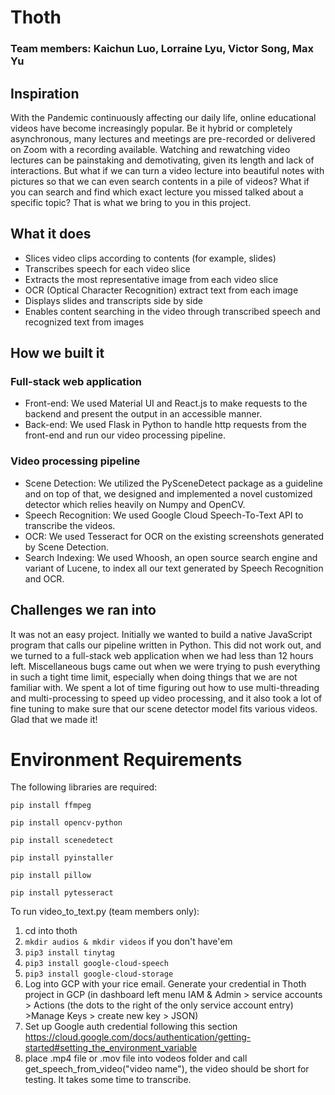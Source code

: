 # Thoth
### Team members: Kaichun Luo, Lorraine Lyu, Victor Song, Max Yu

## Inspiration
With the Pandemic continuously affecting our daily life, online educational videos have become increasingly popular. Be it hybrid or completely asynchronous, many lectures and meetings are pre-recorded or delivered on Zoom with a recording available. Watching and rewatching video lectures can be painstaking and demotivating, given its length and lack of interactions. But what if we can turn a video lecture into beautiful notes with pictures so that we can even search contents in a pile of videos? What if you can search and find which exact lecture you missed talked about a specific topic? That is what we bring to you in this project.

## What it does
- Slices video clips according to contents (for example, slides)
- Transcribes speech for each video slice
- Extracts the most representative image from each video slice
- OCR (Optical Character Recognition) extract text from each image
- Displays slides and transcripts side by side
- Enables content searching in the video through transcribed speech and recognized text from images

## How we built it
### Full-stack web application
- Front-end: We used Material UI and React.js to make requests to the backend and present the output in an accessible manner.
- Back-end: We used Flask in Python to handle http requests from the front-end and run our video processing pipeline.

### Video processing pipeline
- Scene Detection: We utilized the PySceneDetect package as a guideline and on top of that, we designed and implemented a novel customized detector which relies heavily on Numpy and OpenCV.
- Speech Recognition: We used Google Cloud Speech-To-Text API to transcribe the videos.
- OCR: We used Tesseract for OCR on the existing screenshots generated by Scene Detection.
- Search Indexing: We used Whoosh, an open source search engine and variant of Lucene, to index all our text generated by Speech Recognition and OCR.

## Challenges we ran into
It was not an easy project. Initially we wanted to build a native JavaScript program that calls our pipeline written in Python. This did not work out, and we turned to a full-stack web application when we had less than 12 hours left. Miscellaneous bugs came out when we were trying to push everything in such a tight time limit, especially when doing things that we are not familiar with. We spent a lot of time figuring out how to use multi-threading and multi-processing to speed up video processing, and it also took a lot of fine tuning to make sure that our scene detector model fits various videos. Glad that we made it!


# Environment Requirements

The following libraries are required:

`pip install ffmpeg`

`pip install opencv-python`

`pip install scenedetect`

`pip install pyinstaller`

`pip install pillow`

`pip install pytesseract`

To run video_to_text.py (team members only):

1. cd into thoth
2. `mkdir audios & mkdir videos` if you don't have'em
3. `pip3 install tinytag`
4. `pip3 install google-cloud-speech`
5. `pip3 install google-cloud-storage`
6. Log into GCP with your rice email. Generate your credential in Thoth project in GCP (in dashboard left menu IAM & Admin > service accounts > Actions (the dots to the right of the only service account entry)  >Manage Keys > create new key > JSON) 
7. Set up Google auth credential following this section https://cloud.google.com/docs/authentication/getting-started#setting_the_environment_variable 
8. place .mp4 file or .mov file into vodeos folder and call get_speech_from_video("video name"), the video should be short for testing. It takes some time to transcribe.
